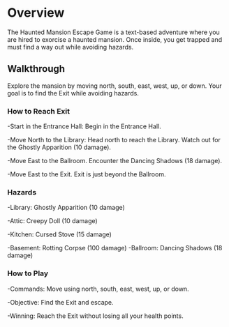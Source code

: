 # Overview

The Haunted Mansion Escape Game is a text-based adventure where you are hired to exorcise a haunted mansion. 
Once inside, you get trapped and must find a way out while avoiding hazards.

## Walkthrough

Explore the mansion by moving north, south, east, west, up, or down. Your goal is to find the Exit while avoiding hazards.

### How to Reach Exit

-Start in the Entrance Hall: Begin in the Entrance Hall.

-Move North to the Library: Head north to reach the Library. Watch out for the Ghostly Apparition (10 damage).

-Move East to the Ballroom. Encounter the Dancing Shadows (18 damage).

-Move East to the Exit. Exit is just beyond the Ballroom.

### Hazards

-Library: Ghostly Apparition (10 damage)

-Attic: Creepy Doll (10 damage)

-Kitchen: Cursed Stove (15 damage)

-Basement: Rotting Corpse (100 damage)
-Ballroom: Dancing Shadows (18 damage)

### How to Play

-Commands: Move using north, south, east, west, up, or down.

-Objective: Find the Exit and escape.

-Winning: Reach the Exit without losing all your health points.
